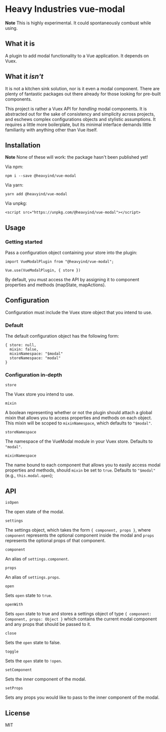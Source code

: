# Heavy Industries vue-modal

**Note** This is highly experimental. It could spontaneously combust while using.

## What it is

A plugin to add modal functionality to a Vue application. It depends on Vuex.

## What it *isn't*

It is not a kitchen sink solution, nor is it even a modal component. There are plenty of fantastic packages out there already for those looking for pre-built components.

This project is rather a Vuex API for *handling* modal components. It is abstracted out for the sake of consistency and simplicity across projects, and eschews complex configurations objects and stylistic assumptions. It requires a little more boilerplate, but its minimal interface demands little familiarity with anything other than Vue itself.

## Installation

**Note** None of these will work: the package hasn't been published yet!

Via npm:

```
npm i --save @heavyind/vue-modal
```

Via yarn:

```
yarn add @heavyind/vue-modal
```

Via unpkg:

```
<script src="https://unpkg.com/@heavyind/vue-modal"></script>
```

## Usage

### Getting started

Pass a configuration object containing your store into the plugin:

```
import VueModalPlugin from "@heavyind/vue-modal";

Vue.use(VueModalPlugin, { store })
```

By default, you must access the API by assigning it to component properties and methods (mapState, mapActions).


## Configuration

Configuration must include the Vuex store object that you intend to use.

### Default

The default configuration object has the following form:

```
{ store: null,
  mixin: false, 
  mixinNamespace: "$modal"
  storeNamespace: "modal"
}
```

### Configuration in-depth

`store`

The Vuex store you intend to use.

`mixin`

A boolean representing whether or not the plugin should attach a global mixin that allows you to access properties and methods on each object. This mixin will be scoped to `mixinNamespace`, which defaults to `"$modal"`.

`storeNamespace`

The namespace of the VueModal module in your Vuex store. Defaults to `"modal"`.

`mixinNamespace`

The name bound to each component that allows you to easily access modal properties and methods, should `mixin` be set to `true`. Defaults to `"$modal"` (e.g., `this.modal.open`);

## API

`isOpen`

The open state of the modal.

`settings`

The settings object, which takes the form `{ component, props }`, where `component` represents the optional component inside the modal and `props` represents the optional props of that component.

`component`

An alias of `settings.component`.

`props`

An alias of `settings.props`.

`open`

Sets `open` state to `true`.

`openWith` 

Sets `open` state to true and stores a settings object of type `{ component: Component, props: Object }` which contains the current modal component and any props that should be passed to it.

`close`

Sets the `open` state to false.

`toggle`

Sets the `open` state to `!open`.

`setComponent`

Sets the inner component of the modal.

`setProps`

Sets any props you would like to pass to the inner component of the modal.

## License

MIT
